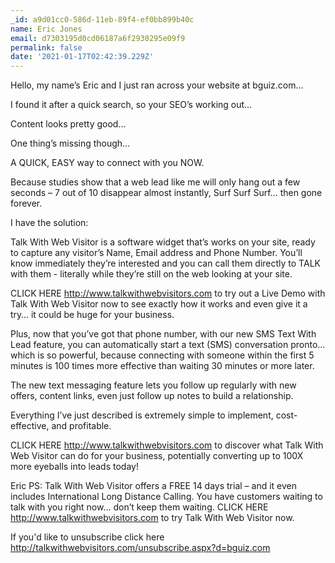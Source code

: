 ```yaml
---
_id: a9d01cc0-586d-11eb-89f4-ef0bb899b40c
name: Eric Jones
email: d7303195d0cd06187a6f2930295e09f9
permalink: false
date: '2021-01-17T02:42:39.229Z'
---
```

Hello, my name’s Eric and I just ran across your website at bguiz.com...

I found it after a quick search, so your SEO’s working out…

Content looks pretty good…

One thing’s missing though…

A QUICK, EASY way to connect with you NOW.

Because studies show that a web lead like me will only hang out a few seconds – 7 out of 10 disappear almost instantly, Surf Surf Surf… then gone forever.

I have the solution:

Talk With Web Visitor is a software widget that’s works on your site, ready to capture any visitor’s Name, Email address and Phone Number.  You’ll know immediately they’re interested and you can call them directly to TALK with them - literally while they’re still on the web looking at your site.

CLICK HERE http://www.talkwithwebvisitors.com to try out a Live Demo with Talk With Web Visitor now to see exactly how it works and even give it a try… it could be huge for your business.

Plus, now that you’ve got that phone number, with our new SMS Text With Lead feature, you can automatically start a text (SMS) conversation pronto… which is so powerful, because connecting with someone within the first 5 minutes is 100 times more effective than waiting 30 minutes or more later.

The new text messaging feature lets you follow up regularly with new offers, content links, even just follow up notes to build a relationship.

Everything I’ve just described is extremely simple to implement, cost-effective, and profitable.
 
CLICK HERE http://www.talkwithwebvisitors.com to discover what Talk With Web Visitor can do for your business, potentially converting up to 100X more eyeballs into leads today!

Eric
PS: Talk With Web Visitor offers a FREE 14 days trial – and it even includes International Long Distance Calling. 
You have customers waiting to talk with you right now… don’t keep them waiting. 
CLICK HERE http://www.talkwithwebvisitors.com to try Talk With Web Visitor now.

If you'd like to unsubscribe click here http://talkwithwebvisitors.com/unsubscribe.aspx?d=bguiz.com
